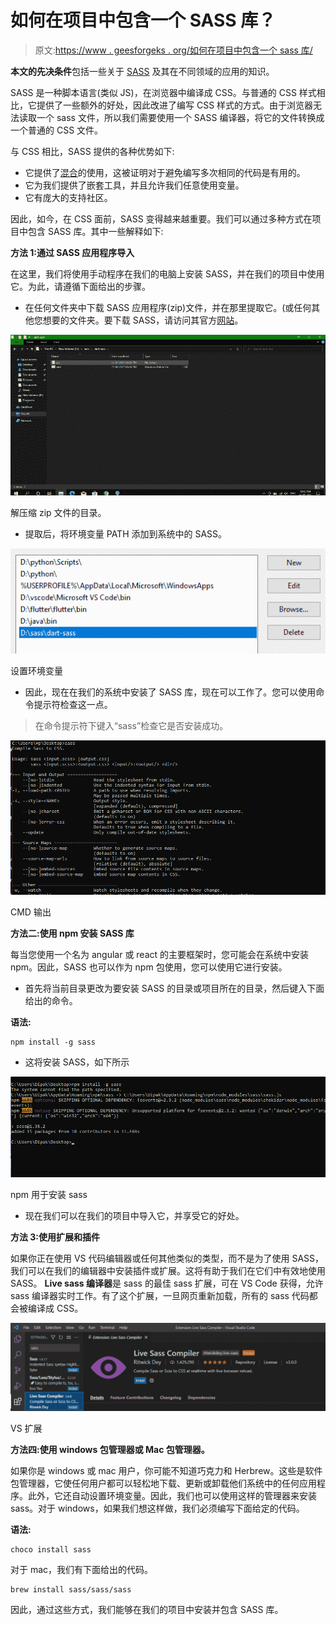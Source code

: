 # 如何在项目中包含一个 SASS 库？

> 原文:[https://www . geesforgeks . org/如何在项目中包含一个 sass 库/](https://www.geeksforgeeks.org/how-to-include-a-sass-library-in-project/)

**本文的先决条件**包括一些关于 [SASS](https://www.geeksforgeeks.org/sass-introduction/) 及其在不同领域的应用的知识。

SASS 是一种脚本语言(类似 JS)，在浏览器中编译成 CSS。与普通的 CSS 样式相比，它提供了一些额外的好处，因此改进了编写 CSS 样式的方式。由于浏览器无法读取一个 sass 文件，所以我们需要使用一个 SASS 编译器，将它的文件转换成一个普通的 CSS 文件。

与 CSS 相比，SASS 提供的各种优势如下:

*   它提供了[混合](https://www.geeksforgeeks.org/how-to-create-optional-arguments-for-a-sass-mixin/)的使用，这被证明对于避免编写多次相同的代码是有用的。
*   它为我们提供了嵌套工具，并且允许我们任意使用变量。
*   它有庞大的支持社区。

因此，如今，在 CSS 面前，SASS 变得越来越重要。我们可以通过多种方式在项目中包含 SASS 库。其中一些解释如下:

**方法 1:通过 SASS 应用程序导入**

在这里，我们将使用手动程序在我们的电脑上安装 SASS，并在我们的项目中使用它。为此，请遵循下面给出的步骤。

*   在任何文件夹中下载 SASS 应用程序(zip)文件，并在那里提取它。(或任何其他您想要的文件夹。要下载 SASS，请访问其官方[网站](https://sass-lang.com/install)。

![](img/433c84cb3ab8e80b426613bb39fcf8e4.png)

解压缩 zip 文件的目录。

*   提取后，将环境变量 PATH 添加到系统中的 SASS。

![](img/02d04f565624370e7c18f571d25ca1e5.png)

设置环境变量

*   因此，现在在我们的系统中安装了 SASS 库，现在可以工作了。您可以使用命令提示符检查这一点。

> 在命令提示符下键入“sass”检查它是否安装成功。

![](img/4d6d4327da1fa455c0c883810cef8070.png)

CMD 输出

**方法二:使用 npm 安装 SASS 库**

每当您使用一个名为 angular 或 react 的主要框架时，您可能会在系统中安装 npm。因此，SASS 也可以作为 npm 包使用，您可以使用它进行安装。

*   首先将当前目录更改为要安装 SASS 的目录或项目所在的目录，然后键入下面给出的命令。

**语法:**

```
npm install -g sass
```

*   这将安装 SASS，如下所示

![](img/078bd32fe15fc0adcc01c9d6c20c5f70.png)

npm 用于安装 sass

*   现在我们可以在我们的项目中导入它，并享受它的好处。

**方法 3:使用扩展和插件**

如果你正在使用 VS 代码编辑器或任何其他类似的类型，而不是为了使用 SASS，我们可以在我们的编辑器中安装插件或扩展。这将有助于我们在它们中有效地使用 SASS。 **Live sass 编译器**是 sass 的最佳 sass 扩展，可在 VS Code 获得，允许 sass 编译器实时工作。有了这个扩展，一旦网页重新加载，所有的 sass 代码都会被编译成 CSS。

![](img/937873e0873032def90cc17988b42d6a.png)

VS 扩展

**方法四:使用 windows 包管理器或 Mac 包管理器。**

如果你是 windows 或 mac 用户，你可能不知道巧克力和 Herbrew。这些是软件包管理器，它使任何用户都可以轻松地下载、更新或卸载他们系统中的任何应用程序。此外，它还自动设置环境变量。因此，我们也可以使用这样的管理器来安装 sass。对于 windows，如果我们想这样做，我们必须编写下面给定的代码。

**语法:**

```
choco install sass
```

对于 mac，我们有下面给出的代码。

```
brew install sass/sass/sass
```

因此，通过这些方式，我们能够在我们的项目中安装并包含 SASS 库。